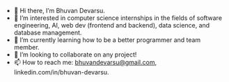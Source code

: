 - 👋 Hi there, I’m Bhuvan Devarsu.
- 👀 I’m interested in computer science internships in the fields of software engineering, AI, web dev (frontend and backend), data science, and database management.
- 🌱 I’m currently learning how to be a better programmer and team member.
- 💞️ I’m looking to collaborate on any project!
- 📫 How to reach me: bhuvandevarsu@gmail.com, linkedin.com/in/bhuvan-devarsu.

<!---
bhuvandevarsu/bhuvandevarsu is a ✨ special ✨ repository because its `README.md` (this file) appears on your GitHub profile.
You can click the Preview link to take a look at your changes.
--->

